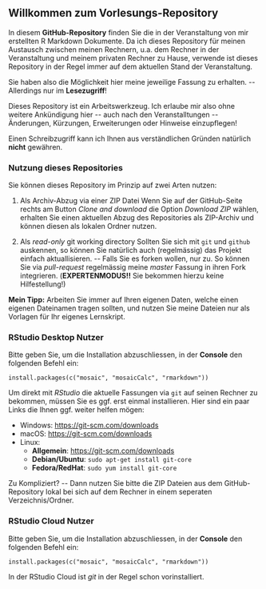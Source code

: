 ## Willkommen zum Vorlesungs-Repository

In diesem **GitHub-Repository** finden Sie die in der Veranstaltung von mir erstellten R Markdown Dokumente. Da ich dieses Repository für meinen Austausch zwischen meinen Rechnern, u.a. dem Rechner in der Veranstaltung und meinem privaten Rechner zu Hause, verwende ist dieses Repository in der Regel immer auf dem aktuellen Stand der Veranstaltung.

Sie haben also die Möglichkeit hier meine jeweilige Fassung zu erhalten. -- Allerdings nur im **Lesezugriff**! 

Dieses Repository ist ein Arbeitswerkzeug. Ich erlaube mir also ohne weitere Ankündigung hier -- auch nach den Veranstalltungen -- Änderungen, Kürzungen, Erweiterungen oder Hinweise einzupflegen!

Einen Schreibzugriff kann ich Ihnen aus verständlichen Gründen natürlich **nicht** gewähren.


### Nutzung dieses Repositories 

Sie können dieses Repository im Prinzip auf zwei Arten nutzen:

1. Als Archiv-Abzug via einer ZIP Datei
    Wenn Sie auf der GitHub-Seite rechts am  Button *Clone and download* die Option *Download ZIP* wählen, erhalten Sie einen aktuellen Abzug des Repositories als ZIP-Archiv und können diesen als lokalen Ordner nutzen.
    
2. Als *read-only* git working directory
    Sollten Sie sich mit `git` und `github` auskennen, so können Sie natürlich auch (regelmässig) das Projekt einfach aktuallisieren. -- Falls Sie es forken wollen, nur zu. So können Sie via *pull-request* regelmässig meine *master* Fassung in ihren Fork integrieren. (**EXPERTENMODUS!!** Sie bekommen hierzu keine Hilfestellung!)


**Mein Tipp:** Arbeiten Sie immer auf Ihren eigenen Daten, welche einen eigenen Dateinamen tragen sollten, und nutzen Sie meine Dateien nur als Vorlagen für Ihr eigenes Lernskript.


### RStudio Desktop Nutzer

Bitte geben Sie, um die Installation abzuschliessen, in der **Console** den folgenden Befehl ein:

```
install.packages(c("mosaic", "mosaicCalc", "rmarkdown"))
```

Um direkt mit *RStudio* die aktuelle Fassungen via `git` auf seinen Rechner zu bekommen, müssen Sie es ggf. erst einmal installieren. Hier sind ein paar Links die Ihnen ggf. weiter helfen mögen:

- Windows: https://git-scm.com/downloads
- macOS: https://git-scm.com/downloads
- Linux:
  - **Allgemein**: https://git-scm.com/downloads
  - **Debian/Ubuntu**: `sudo apt-get install git-core`
  - **Fedora/RedHat**: `sudo yum install git-core`

Zu Kompliziert? -- Dann nutzen Sie bitte die ZIP Dateien aus dem GitHub-Repository lokal bei sich auf dem Rechner in einem seperaten Verzeichnis/Ordner.


### RStudio Cloud Nutzer

Bitte geben Sie, um die Installation abzuschliessen, in der **Console** den folgenden Befehl ein:

```
install.packages(c("mosaic", "mosaicCalc", "rmarkdown"))
```

In der RStudio Cloud ist *git* in der Regel schon vorinstalliert.
